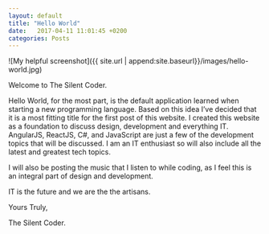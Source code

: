 ```yaml
---
layout: default
title: "Hello World"
date:   2017-04-11 11:01:45 +0200
categories: Posts
---
```




![My helpful screenshot]({{ site.url | append:site.baseurl}}/images/hello-world.jpg)

Welcome to The Silent Coder.

Hello World, for the most part, is the default application learned when starting a new programming language. Based on this idea I’ve decided that it is a most fitting title for the first post of this website.
I created this website as a foundation to discuss design, development and everything IT. AngularJS, ReactJS, C#, and JavaScript  are just a few of the development topics that will be discussed.
I am an IT enthusiast so will also include all the latest and greatest tech topics.

I will also be posting the music that I listen to while coding, as I feel this is an integral part of design and development.

IT is the future and we are the the artisans.

Yours Truly,

The Silent Coder.
